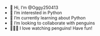 - 👋 Hi, I’m @Oggy250413
- 👀 I’m interested in Python
- 🌱 I’m currently learning about Python
- 💞️ I’m looking to collaborate with penguins
- 🌱🌱🌱 I love watching penguins! Have fun!
